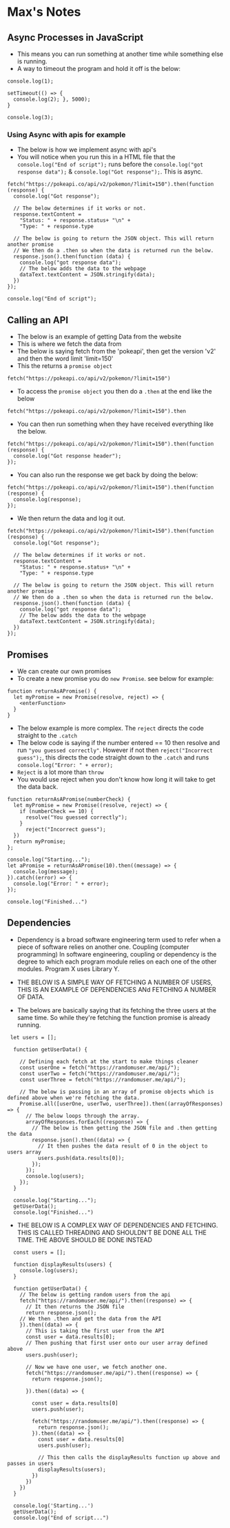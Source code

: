 # Max's Notes

## Async Processes in JavaScript

- This means you can run something at another time while something else is running.
- A way to timeout the program and hold it off is the below:

```
console.log(1);

setTimeout(() => {
  console.log(2); }, 5000);
}

console.log(3);
```

### Using Async with apis for example
- The below is how we implement async with api's 
- You will notice when you run this in a HTML file that the `console.log("End of script");` runs before the `console.log("got response data");` & `console.log("Got response");`. This is async.
```
fetch("https://pokeapi.co/api/v2/pokemon/?limit=150").then(function (response) {
  console.log("Got response");

  // The below determines if it works or not.
  response.textContent = 
    "Status: " + response.status+ "\n" + 
    "Type: " + response.type

  // The below is going to return the JSON object. This will return another promise
  // We then do a .then so when the data is returned run the below.      
  response.json().then(function (data) {
    console.log("got response data");
    // The below adds the data to the webpage
    dataText.textContent = JSON.stringify(data);
  })
});

console.log("End of script");
```

## Calling an API

- The below is an example of getting Data from the website
- This is where we fetch the data from
- The below is saying fetch from the 'pokeapi', then get the version 'v2' and then the word limit 'limit=150'
- This the returns a `promise object`
```
fetch("https://pokeapi.co/api/v2/pokemon/?limit=150")
```

- To access the `promise object` you then do a `.then` at the end like the below
```
fetch("https://pokeapi.co/api/v2/pokemon/?limit=150").then
```

- You can then run something when they have received everything like the below.
```
fetch("https://pokeapi.co/api/v2/pokemon/?limit=150").then(function (response) {
  console.log("Got response header");
});
```

- You can also run the response we get back by doing the below:
```
fetch("https://pokeapi.co/api/v2/pokemon/?limit=150").then(function (response) {
  console.log(response);
});
```

- We then return the data and log it out.
```
fetch("https://pokeapi.co/api/v2/pokemon/?limit=150").then(function (response) {
  console.log("Got response");

  // The below determines if it works or not.
  response.textContent = 
    "Status: " + response.status+ "\n" + 
    "Type: " + response.type

  // The below is going to return the JSON object. This will return another promise
  // We then do a .then so when the data is returned run the below.      
  response.json().then(function (data) {
    console.log("got response data");
    // The below adds the data to the webpage
    dataText.textContent = JSON.stringify(data);
  })
});
```

## Promises

- We can create our own promises
- To create a new promise you do `new Promise`. see below for example:
```
function returnAsAPromise() {
  let myPromise = new Promise(resolve, reject) => {
    <enterFunction>
  }
} 
```

- The below example is more complex. The `reject` directs the code straight to the `.catch`
- The below code is saying if the number entered == 10 then resolve and run `"you guessed correctly"`. However if not then `reject("Incorrect guess");`, this directs the code straight down to the `.catch` and runs `console.log("Error: " + error);`
- `Reject` is a lot more than `throw`
- You would use reject when you don't know how long it will take to get the data back.

```
function returnAsAPromise(numberCheck) {
  let myPromise = new Promise((resolve, reject) => {
    if (numberCheck == 10) {
      resolve("You guessed correctly");
    }
      reject("Incorrect guess");
  })
  return myPromise;
};

console.log("Starting...");
let aPromise = returnAsAPromise(10).then((message) => {
  console.log(message);
}).catch((error) => {
  console.log("Error: " + error);
});

console.log("Finished...")
```

## Dependencies 
- Dependency is a broad software engineering term used to refer when a piece of software relies on another one. Coupling (computer programming) In software engineering, coupling or dependency is the degree to which each program module relies on each one of the other modules. Program X uses Library Y.

- THE BELOW IS A SIMPLE WAY OF FETCHING A NUMBER OF USERS, THIS IS AN EXAMPLE OF DEPENDENCIES ANd FETCHING A NUMBER OF DATA.
- The belows are basically saying that its fetching the three users at the same time. So while they're fetching the function promise is already running.

```
 let users = [];

  function getUserData() {

    // Defining each fetch at the start to make things cleaner
    const userOne = fetch("https://randomuser.me/api/");
    const userTwo = fetch("https://randomuser.me/api/");
    const userThree = fetch("https://randomuser.me/api/");

    // The below is passing in an array of promise objects which is defined above when we're fetching the data.
    Promise.all([userOne, userTwo, userThree]).then((arrayOfResponses) => {
      // The below loops through the array.
      arrayOfResponses.forEach((response) => {
        // The below is then getting the JSON file and .then getting the data
        response.json().then((data) => {
          // It then pushes the data result of 0 in the object to users array
          users.push(data.results[0]);
        });
      });
      console.log(users);
    });
  }

  console.log("Starting...");
  getUserData();
  console.log("Finished...")
```

- THE BELOW IS A COMPLEX WAY OF DEPENDENCIES AND FETCHING. THIS IS CALLED THREADING AND SHOULDN'T BE DONE ALL THE TIME. THE ABOVE SHOULD BE DONE INSTEAD

```
  const users = [];

  function displayResults(users) {
    console.log(users);
  }

  function getUserData() {
    // The below is getting random users from the api
    fetch("https://randomuser.me/api/").then((response) => {
      // It then returns the JSON file
      return response.json();
    // We then .then and get the data from the API
    }).then((data) => {
      // This is taking the first user from the API 
      const user = data.results[0];
      // Then pushing that first user onto our user array defined above
      users.push(user);
      
      // Now we have one user, we fetch another one.
      fetch("https://randomuser.me/api/").then((response) => {
        return response.json();

      }).then((data) => {

        const user = data.results[0]
        users.push(user);

        fetch("https://randomuser.me/api/").then((response) => {
          return response.json();
        }).then((data) => {
          const user = data.results[0]
          users.push(user);

          // This then calls the displayResults function up above and passes in users
          displayResults(users);
        })
      })
    })
  }

  console.log('Starting...')
  getUserData();
  console.log("End of script...")
```
